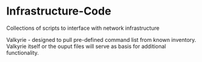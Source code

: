 # Infrastructure-Code
Collections of scripts to interface with network infrastructure

Valkyrie - designed to pull pre-defined command list from known inventory. Valkyrie itself or the ouput 
files will serve as basis for additional functionality.
